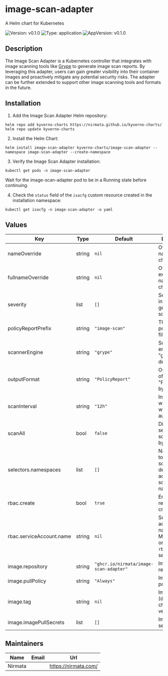 # image-scan-adapter

A Helm chart for Kubernetes

![Version: v0.1.0](https://img.shields.io/badge/Version-v0.1.0-informational?style=flat-square) ![Type: application](https://img.shields.io/badge/Type-application-informational?style=flat-square) ![AppVersion: v0.1.0](https://img.shields.io/badge/AppVersion-v0.1.0-informational?style=flat-square)

## Description

The Image Scan Adapter is a Kubernetes controller that integrates with image scanning tools like [Grype](https://github.com/anchore/grype) to generate image scan reports. By leveraging this adapter, users can gain greater visibility into their container images and proactively mitigate any potential security risks. The adapter can be further extended to support other image scanning tools and formats in the future.

## Installation

1. Add the Image Scan Adapter Helm repository:

```console
helm repo add kyverno-charts https://nirmata.github.io/kyverno-charts/
helm repo update kyverno-charts
```

2. Install the Helm Chart:

```console
helm install image-scan-adapter kyverno-charts/image-scan-adapter --namespace image-scan-adapter --create-namespace
```

3. Verify the Image Scan Adapter installation:

```console
kubectl get pods -n image-scan-adapter
```

Wait for the image-scan-adapter pod to be in a Running state before continuing.

4. Check the `status` field of the `isacfg` custom resource created in the installation namespace:

```console
kubectl get isacfg -n image-scan-adapter -o yaml
```

## Values

| Key | Type | Default | Description |
|-----|------|---------|-------------|
| nameOverride | string | `nil` | Override the name of the chart |
| fullnameOverride | string | `nil` | Override the expanded name of the chart |
| severity | list | `[]` | Severities to include in the generated scan result |
| policyReportPrefix | string | `"image-scan"` | The prefix for policy report file name |
| scannerEngine | string | `"grype"` | Scanner engine to use, "grype" by default |
| outputFormat | string | `"PolicyReport"` | Output format of scan result, "PolicyReport" by default |
| scanInterval | string | `"12h"` | Interval after which scan will run automatically |
| scanAll | bool | `false` | Disable selective scan, "false" by default |
| selectors.namespaces | list | `[]` | Namespaces to run image scan on, by default adapter will scan all namespaces |
| rbac.create | bool | `true` | Enable RBAC resources creation |
| rbac.serviceAccount.name | string | `nil` | Service account name, you MUST provide one when `rbac.create` is set to `false` |
| image.repository | string | `"ghcr.io/nirmata/image-scan-adapter"` | Image repository |
| image.pullPolicy | string | `"Always"` | Image pull policy |
| image.tag | string | `nil` | Image tag (defaults to chart app version) |
| image.imagePullSecrets | list | `[]` | Image pull secrets |

## Maintainers

| Name | Email | Url |
| ---- | ------ | --- |
| Nirmata |  | <https://nirmata.com/> |

